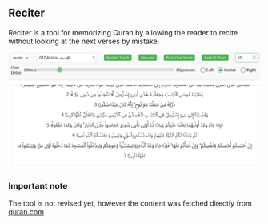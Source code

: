 ## Reciter

Reciter is a tool for memorizing Quran by allowing the reader to recite without looking at the next verses by mistake.

![Main view](./docs/main.png)

### Important note
The tool is not revised yet, however the content was fetched directly from [quran.com](https://quran.com)

